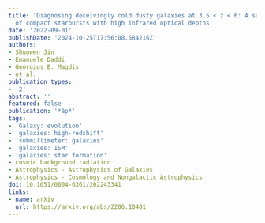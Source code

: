 ```yaml
---
title: 'Diagnosing deceivingly cold dusty galaxies at 3.5 < z < 6: A substantial population
  of compact starbursts with high infrared optical depths'
date: '2022-09-01'
publishDate: '2024-10-25T17:56:08.584216Z'
authors:
- Shuowen Jin
- Emanuele Daddi
- Georgios E. Magdis
- et al.
publication_types:
- '2'
abstract: ''
featured: false
publication: '*åp*'
tags:
- 'Galaxy: evolution'
- 'galaxies: high-redshift'
- 'submillimeter: galaxies'
- 'galaxies: ISM'
- 'galaxies: star formation'
- cosmic background radiation
- Astrophysics - Astrophysics of Galaxies
- Astrophysics - Cosmology and Nongalactic Astrophysics
doi: 10.1051/0004-6361/202243341
links:
- name: arXiv
  url: https://arxiv.org/abs/2206.10401
---
```

